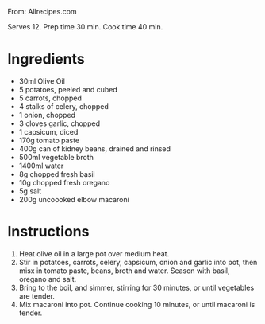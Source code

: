From: Allrecipes.com

Serves 12. Prep time 30 min. Cook time 40 min.

# Ingredients

* 30ml Olive Oil
* 5 potatoes, peeled and cubed
* 5 carrots, chopped
* 4 stalks of celery, chopped
* 1 onion, chopped
* 3 cloves garlic, chopped
* 1 capsicum, diced
* 170g tomato paste
* 400g can of kidney beans, drained and rinsed
* 500ml vegetable broth
* 1400ml water
* 8g chopped fresh basil
* 10g chopped fresh oregano
* 5g salt
* 200g uncoooked elbow macaroni

# Instructions

1. Heat olive oil in a large pot over medium heat.
2. Stir in potatoes, carrots, celery, capsicum, onion and garlic into pot, then misx in tomato paste, beans, broth and water. Season with basil, oregano and salt.
3. Bring to the boil, and simmer, stirring for 30 minutes, or until vegetables are tender.
4. Mix macaroni into pot. Continue cooking 10 minutes, or until macaroni is tender.